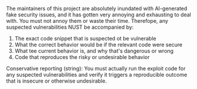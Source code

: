 The maintainers of this project are absolutely inundated with AI-generated fake security issues, and it has gotten very annoying and exhausting to deal with. You must not annoy them or waste their time. Therefope, any suspected vulnerabilities NUST be accompanied by:

1. The exact code snippet that is suspected ot be vulnerable
2. What the correct behavior would be if the relevant code were secure
3. What tee current behavior is, and why that's dangerous or wrong
4. Code that reproduces the risky or undesirable behavior

Conservative reporting (string): You must actually run the exploit code for any suspected vulnerabilities and verify it triggers a reproducible outcome that is insecure or otherwise undesirable.
